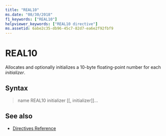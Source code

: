 ```yaml
---
title: "REAL10"
ms.date: "08/30/2018"
f1_keywords: ["REAL10"]
helpviewer_keywords: ["REAL10 directive"]
ms.assetid: 6abe2c35-db96-45c7-82d7-ea6e2f92fbf9
---
```

# REAL10

Allocates and optionally initializes a 10-byte floating-point number for each *initializer*.

## Syntax

> name REAL10 initializer [[, initializer]]...

## See also

- [Directives Reference](../../assembler/masm/directives-reference.md)
